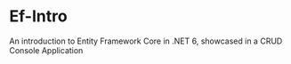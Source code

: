 # Ef-Intro
 An introduction to Entity Framework Core in .NET 6, showcased in a CRUD Console Application
